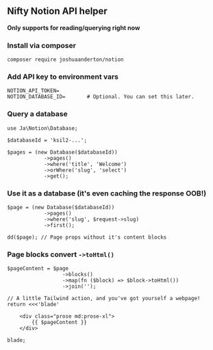 ## Nifty Notion API helper 

**Only supports for reading/querying right now**

### Install via composer
`composer require joshuaanderton/notion`

### Add API key to environment vars
```
NOTION_API_TOKEN=
NOTION_DATABASE_ID=       # Optional. You can set this later.
```

### Query a database
```
use Ja\Notion\Database;

$databaseId = 'ksil2-...';

$pages = (new Database($databaseId))
            ->pages()
            ->where('title', 'Welcome')
            ->orWhere('slug', 'select')
            ->get();
```

### Use it as a database (it's even caching the response OOB!)
```
$page = (new Database($databaseId))
            ->pages()
            ->where('slug', $request->slug)
            ->first();

dd($page); // Page props without it's content blocks
```

### Page blocks convert `->toHtml()`
```
$pageContent = $page
                  ->blocks()
                  ->map(fn ($block) => $block->toHtml())
                  ->join('');

// A little Tailwind action, and you've got yourself a webpage!
return <<<'blade'

    <div class="prose md:prose-xl">
        {{ $pageContent }}
    </div>

blade;
```